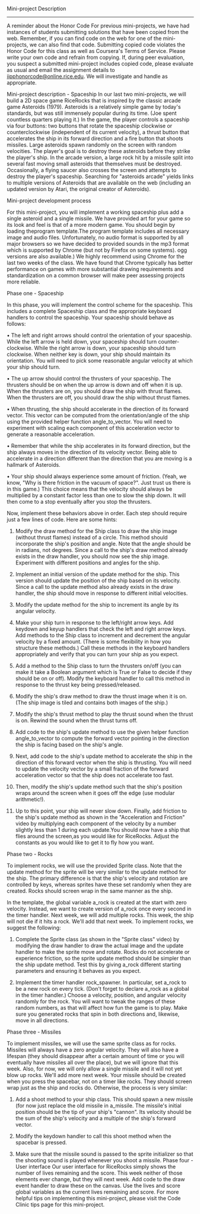 Mini-project Description
________________________________________


A reminder about the Honor Code
For previous mini-projects, we have had instances of students submitting solutions that have been copied from the web. Remember, if you can find 
code on the web for one of the mini-projects, we can also find that code. Submitting copied code violates the Honor Code for this class as well as 
Coursera's Terms of Service. Please write your own code and refrain from copying. If, during peer evaluation, you suspect a submitted mini-project
includes copied code, please evaluate as usual and email the assignment details to iipphonorcode@online.rice.edu. We will investigate and handle 
as appropriate.

Mini-project description - Spaceship
In our last two mini-projects, we will build a 2D space game RiceRocks that is inspired by the classic arcade game Asteroids (1979). Asteroids is
a relatively simple game by today's standards, but was still immensely popular during its time. (Joe spent countless quarters playing it.) 
In the game, the player controls a spaceship via four buttons: two buttons that rotate the spaceship clockwise or counterclockwise 
(independent of its current velocity), a thrust button that accelerates the ship in its forward direction and a fire button that shoots missiles. 
Large asteroids spawn randomly on the screen with random velocities. The player's goal is to destroy these asteroids before they strike the player's
ship. In the arcade version, a large rock hit by a missile split into several fast moving small asteroids that themselves must be destroyed. 
Occasionally, a flying saucer also crosses the screen and attempts to destroy the player's spaceship. Searching for "asteroids arcade" yields links
to multiple versions of Asteroids that are available on the web (including an updated version by Atari, the original creator of Asteroids).

Mini-project development process

For this mini-project, you will implement a working spaceship plus add a single asteroid and a single missile. We have provided art for your game 
so its look and feel is that of a more modern game. You should begin by loading theprogram template.The program template includes all necessary 
image and audio files. Unfortunately, no audio format is supported by all major browsers so we have decided to provided sounds in the mp3 format 
which is supported by Chrome (but not by Firefox on some systems). ogg versions are also available.) We highly recommend using Chrome for the last
two weeks of the class. We have found that Chrome typically has better performance on games with more substantial drawing requirements and 
standardization on a common browser will make peer assessing projects more reliable.

Phase one - Spaceship

In this phase, you will implement the control scheme for the spaceship. This includes a complete Spaceship class and the appropriate keyboard
handlers to control the spaceship. Your spaceship should behave as follows:

•	The left and right arrows should control the orientation of your spaceship. While the left arrow is held down, your spaceship should turn 
counter-clockwise. While the right arrow is down, your spaceship should turn clockwise. When neither key is down, your ship should maintain its 
orientation. You will need to pick some reasonable angular velocity at which your ship should turn.

•	The up arrow should control the thrusters of your spaceship. The thrusters should be on when the up arrow is down and off when it is up.
 When the thrusters are on, you should draw the ship with thrust flames. When the thrusters are off, you should draw the ship without thrust flames.
 
•	When thrusting, the ship should accelerate in the direction of its forward vector. This vector can be computed from the orientation/angle 
of the ship using the provided helper function angle_to_vector. You will need to experiment with scaling each component of this acceleration
vector to generate a reasonable acceleration.

•	Remember that while the ship accelerates in its forward direction, but the ship always moves in the direction of its velocity vector. 
Being able to accelerate in a direction different than the direction that you are moving is a hallmark of Asteroids.

•	Your ship should always experience some amount of friction. (Yeah, we know, "Why is there friction in the vacuum of space?". Just trust us 
there is in this game.) This choice means that the velocity should always be multiplied by a constant factor less than one to slow the ship down. 
It will then come to a stop eventually after you stop the thrusters.

Now, implement these behaviors above in order. Each step should require just a few lines of code. Here are some hints:

1.	Modify the draw method for the Ship class to draw the ship image (without thrust flames) instead of a circle. This method should incorporate 
the ship's position and angle. Note that the angle should be in radians, not degrees. Since a call to the ship's draw method already exists in 
the draw handler, you should now see the ship image. Experiment with different positions and angles for the ship.

2.	Implement an initial version of the update method for the ship. This version should update the position of the ship based on its velocity.
 Since a call to the update method also already exists in the draw handler, the ship should move in response to different initial velocities.
 
3.	Modify the update method for the ship to increment its angle by its angular velocity.

4.	Make your ship turn in response to the left/right arrow keys. Add keydown and keyup handlers that check the left and right arrow keys. 
Add methods to the Ship class to increment and decrement the angular velocity by a fixed amount. (There is some flexibility in how you structure 
these methods.) Call these methods in the keyboard handlers appropriately and verify that you can turn your ship as you expect.

5.	Add a method to the Ship class to turn the thrusters on/off (you can make it take a Boolean argument which is True or False to decide if 
they should be on or off). Modify the keyboard handler to call this method in response to the thrust key being pressed/released.

6.	Modify the ship's draw method to draw the thrust image when it is on. (The ship image is tiled and contains both images of the ship.)

7.	Modify the ship's thrust method to play the thrust sound when the thrust is on. Rewind the sound when the thrust turns off.

8.	Add code to the ship's update method to use the given helper function angle_to_vector to compute the forward vector pointing in the direction 
the ship is facing based on the ship's angle.

9.	Next, add code to the ship's update method to accelerate the ship in the direction of this forward vector when the ship is thrusting. 
You will need to update the velocity vector by a small fraction of the forward acceleration vector so that the ship does not accelerate too fast.

10.	Then, modify the ship's update method such that the ship's position wraps around the screen when it goes off the edge (use modular arithmetic!).

11.	Up to this point, your ship will never slow down. Finally, add friction to the ship's update method as shown in the "Acceleration and Friction" 
video by multiplying each component of the velocity by a number slightly less than 1 during each update.You should now have a ship that flies around
the screen,as you would like for RiceRocks. Adjust the constants as you would like to get it to fly how you want.

Phase two - Rocks

To implement rocks, we will use the provided Sprite class. Note that the update method for the sprite will be very similar to the update method for
the ship. The primary difference is that the ship's velocity and rotation are controlled by keys, whereas sprites have these set randomly 
when they are created. Rocks should screen wrap in the same manner as the ship.

In the template, the global variable a_rock is created at the start with zero velocity. Instead, we want to create version of a_rock once every 
second in the timer handler. Next week, we will add multiple rocks. This week, the ship will not die if it hits a rock. We'll add that next week. 
To implement rocks, we suggest the following:

1.	Complete the Sprite class (as shown in the "Sprite class" video) by modifying the draw handler to draw the actual image and the update handler 
to make the sprite move and rotate. Rocks do not accelerate or experience friction, so the sprite update method should be simpler than the 
ship update method. Test this by giving a_rock different starting parameters and ensuring it behaves as you expect.

2.	Implement the timer handler rock_spawner. In particular, set a_rock to be a new rock on every tick. (Don't forget to declare a_rock as a global
in the timer handler.) Choose a velocity, position, and angular velocity randomly for the rock. You will want to tweak the ranges of these random 
numbers, as that will affect how fun the game is to play. Make sure you generated rocks that spin in both directions and, likewise, move in all
directions.

Phase three - Missiles

To implement missiles, we will use the same sprite class as for rocks. Missiles will always have a zero angular velocity. They will also have a 
lifespan (they should disappear after a certain amount of time or you will eventually have missiles all over the place), but we will ignore that
this week. Also, for now, we will only allow a single missile and it will not yet blow up rocks. We'll add more next week.
Your missile should be created when you press the spacebar, not on a timer like rocks. They should screen wrap just as the ship and rocks do. 
Otherwise, the process is very similar:

1.	Add a shoot method to your ship class. This should spawn a new missile (for now just replace the old missile in a_missile. 
The missile's initial position should be the tip of your ship's "cannon". Its velocity should be the sum of the ship's velocity and a multiple
of the ship's forward vector.

2.	Modify the keydown handler to call this shoot method when the spacebar is pressed.

3.	Make sure that the missile sound is passed to the sprite initializer so that the shooting sound is played whenever you shoot a missile.
Phase four - User interface
Our user interface for RiceRocks simply shows the number of lives remaining and the score. This week neither of those elements ever change, 
but they will next week. Add code to the draw event handler to draw these on the canvas. Use the lives and score global variables as the current
lives remaining and score. For more helpful tips on implementing this mini-project, please visit the Code Clinic tips page for this mini-project.

